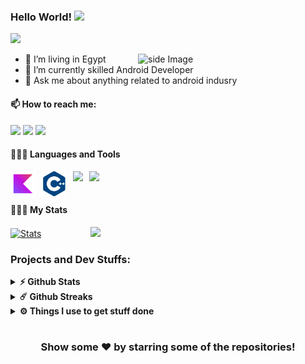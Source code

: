   ### Hello World!  <img src="https://github.com/sciencepal/sciencepal/blob/master/assets/Hi.gif" width="29px">
  ![](https://komarev.com/ghpvc/?username=mezoinnit&label=Profile%20Visits&color=blue&style=for-the-badge)
  
  <img src="https://user-images.githubusercontent.com/74038190/213911110-aedbef38-a29f-4b6b-a65c-11608b4f75a5.gif" alt="side Image" align="right" width="300" height="auto" />
  
  - 🌱 I’m living in Egypt
  - 🔭 I’m currently skilled Android Developer
  - 💬 Ask me about anything related to android indusry
  
  #### 📫 How to reach me:
  
  <a href="https://www.linkedin.com/in/moataaz-mansour" target="_blank"><img src="https://img.shields.io/badge/-Moataz%20Mansour-6e94eb?style=for-the-badge&logo=Linkedin&logoColor=white"/></a>
  <a href="https://x.com/mezoinnit" target="_blank"><img src="https://img.shields.io/badge/-Mezoinnit-6e94eb?style=for-the-badge&logo=Twitter&logoColor=white"/></a>
  <a href="https://instagram.com/mezoinnit" target="_blank"><img src="https://img.shields.io/badge/-Mezoinnit-e86868?style=for-the-badge&logo=Instagram&logoColor=white"/></a>
  
  #### 👨🏻‍💻 Languages and Tools <br />
  <div>
  <img align="left" height="40" style="padding-right:10px;" src="https://github.com/devicons/devicon/blob/master/icons/kotlin/kotlin-original.svg">
  <img align="left" height="40" style="padding-right:10px;" src="https://github.com/devicons/devicon/blob/master/icons/cplusplus/cplusplus-plain.svg">
  <img align="left" height="40" style="padding-right:10px;" src="https://cdn.jsdelivr.net/gh/devicons/devicon/icons/html5/html5-plain.svg">
  <img align="left" height="40" style="padding-right:10px;" src="https://cdn.jsdelivr.net/gh/devicons/devicon/icons/css3/css3-plain.svg">
  <br />
  </div>

  <br />
  
  #### 👨🏻‍💻 My Stats <br />
  
  [![Stats](https://github-readme-stats-fawn-omega-34.vercel.app/api?username=mezoinnit&icons=true&theme=discord_old_blurple)](https://github-readme-stats-fawn-omega-34.vercel.app/api?username=mezoinnit&icons=true&theme=radical)&nbsp; &nbsp; &nbsp; &nbsp; &nbsp; &nbsp; &nbsp; &nbsp; &nbsp; &nbsp; <img src="https://user-images.githubusercontent.com/74038190/225813708-98b745f2-7d22-48cf-9150-083f1b00d6c9.gif" width="325">

  ### Projects and Dev Stuffs:

<details>
  <summary><b>⚡ Github Stats</b></summary>

  <br />
  <img height="180em" src="https://github-readme-stats.vercel.app/api/top-langs/?username=mezoinnit&exclude_repo=KNN-Image-Classification&show_icons=true&hide_border=false&layout=compact&langs_count=8&theme=discord_old_blurple"/>
</details>

<details>
  <summary><b>☄️ Github Streaks</b></summary>

  <br />
  <img height="180em" src="https://github-readme-streak-stats.herokuapp.com/?user=mezoinnit&hide_border=false&theme=discord_old_blurple" />
</details>

<details>
  <br />
  <summary><b>⚙️ Things I use to get stuff done</b></summary>
  	<ul>
  	    <li><b>OS:</b> Ubuntu 20.04</li>
	    <li><b>Laptop: </b> Vostro G15</li>
  	    <li><b>Browser: </b> Chrome</li>
	    <li><b>Code Editor:</b> Android Studio - The best editor out there</li>
 	    <li><b>Other Tools:</b> Obsidian, philip lecknar</li>
	    <li><b>To Stay Updated:</b> Twitter, Product Hunt and Hacker News</li>
	</ul>
</details>

#

<div align="center">

### Show some ❤️ by starring some of the repositories!

</div>
